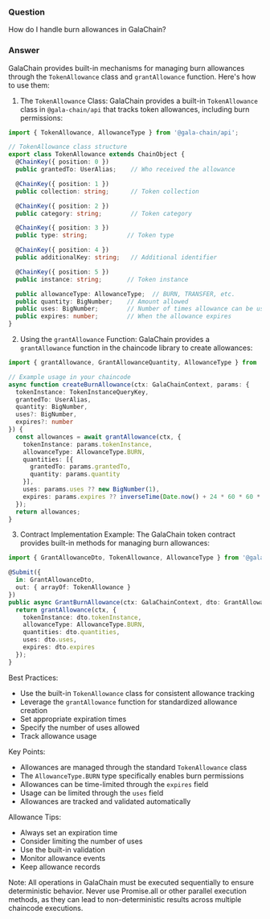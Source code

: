 ### Question


How do I handle burn allowances in GalaChain?


### Answer


GalaChain provides built-in mechanisms for managing burn allowances through the `TokenAllowance` class and `grantAllowance` function. Here's how to use them:

1. The `TokenAllowance` Class:
GalaChain provides a built-in `TokenAllowance` class in `@gala-chain/api` that tracks token allowances, including burn permissions:

```typescript
import { TokenAllowance, AllowanceType } from '@gala-chain/api';

// TokenAllowance class structure
export class TokenAllowance extends ChainObject {
  @ChainKey({ position: 0 })
  public grantedTo: UserAlias;    // Who received the allowance

  @ChainKey({ position: 1 })
  public collection: string;      // Token collection

  @ChainKey({ position: 2 })
  public category: string;        // Token category

  @ChainKey({ position: 3 })
  public type: string;           // Token type

  @ChainKey({ position: 4 })
  public additionalKey: string;   // Additional identifier

  @ChainKey({ position: 5 })
  public instance: string;       // Token instance

  public allowanceType: AllowanceType;  // BURN, TRANSFER, etc.
  public quantity: BigNumber;    // Amount allowed
  public uses: BigNumber;        // Number of times allowance can be used
  public expires: number;        // When the allowance expires
}
```

2. Using the `grantAllowance` Function:
GalaChain provides a `grantAllowance` function in the chaincode library to create allowances:

```typescript
import { grantAllowance, GrantAllowanceQuantity, AllowanceType } from '@gala-chain/chaincode';

// Example usage in your chaincode
async function createBurnAllowance(ctx: GalaChainContext, params: {
  tokenInstance: TokenInstanceQueryKey,
  grantedTo: UserAlias,
  quantity: BigNumber,
  uses?: BigNumber,
  expires?: number
}) {
  const allowances = await grantAllowance(ctx, {
    tokenInstance: params.tokenInstance,
    allowanceType: AllowanceType.BURN,
    quantities: [{
      grantedTo: params.grantedTo,
      quantity: params.quantity
    }],
    uses: params.uses ?? new BigNumber(1),
    expires: params.expires ?? inverseTime(Date.now() + 24 * 60 * 60 * 1000) // 24 hours
  });
  return allowances;
}
```

3. Contract Implementation Example:
The GalaChain token contract provides built-in methods for managing burn allowances:

```typescript
import { GrantAllowanceDto, TokenAllowance, AllowanceType } from '@gala-chain/api';

@Submit({
  in: GrantAllowanceDto,
  out: { arrayOf: TokenAllowance }
})
public async GrantBurnAllowance(ctx: GalaChainContext, dto: GrantAllowanceDto): Promise<TokenAllowance[]> {
  return grantAllowance(ctx, {
    tokenInstance: dto.tokenInstance,
    allowanceType: AllowanceType.BURN,
    quantities: dto.quantities,
    uses: dto.uses,
    expires: dto.expires
  });
}

```

Best Practices:
- Use the built-in `TokenAllowance` class for consistent allowance tracking
- Leverage the `grantAllowance` function for standardized allowance creation
- Set appropriate expiration times
- Specify the number of uses allowed
- Track allowance usage

Key Points:
- Allowances are managed through the standard `TokenAllowance` class
- The `AllowanceType.BURN` type specifically enables burn permissions
- Allowances can be time-limited through the `expires` field
- Usage can be limited through the `uses` field
- Allowances are tracked and validated automatically

Allowance Tips:
- Always set an expiration time
- Consider limiting the number of uses
- Use the built-in validation
- Monitor allowance events
- Keep allowance records

Note: All operations in GalaChain must be executed sequentially to ensure deterministic behavior. Never use Promise.all or other parallel execution methods, as they can lead to non-deterministic results across multiple chaincode executions.